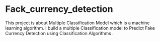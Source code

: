 # Fack_currency_detection
This project is about Multiple Classification Model which is a machine learning algorithm. I build a multiple Classification model to Predict Fake Currency Detection using Classification Algorithms .
